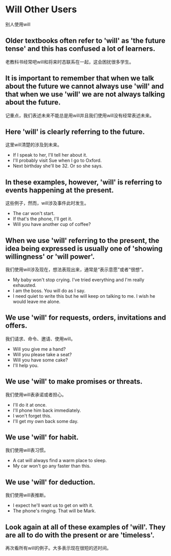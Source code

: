 # Will Other Users
别人使用will


## Older textbooks often refer to 'will' as 'the future tense' and this has confused a lot of learners.
老教科书经常吧will和将来时态联系在一起，这会困扰很多学生。


## It is important to remember that when we talk about the future we cannot always use 'will' and that when we use 'will' we are not always talking about the future.
记重点，我们表述未来不能总是用will并且我们使用will没有经常表述未来。


## Here 'will' is clearly referring to the future.
这里will清楚的涉及到未来。


* If I speak to her, I'll tell her about it.
* I'll probably visit Sue when I go to Oxford.
* Next birthday she'll be 32. Or so she says.


## In these examples, however, 'will' is referring to events happening at the present.
这些例子，然而，will涉及事件此时发生。


* The car won't start.
* If that's the phone, I'll get it.
* Will you have another cup of coffee?


## When we use 'will' referring to the present, the idea being expressed is usually one of 'showing willingness' or 'will power'.
我们使用will涉及现在，想法表现出来，通常是“表示意愿”或者“很想”。


* My baby won't stop crying. I've tried everything and I'm really exhausted.
* I am the boss. You will do as I say. 
* I need quiet to write this but he will keep on talking to me. I wish he would leave me alone. 


## We use 'will' for requests, orders, invitations and offers.
我们请求、命令、邀请、使用will。


* Will you give me a hand?
* Will you please take a seat?
* Will you have some cake?
* I'll help you.


## We use 'will' to make promises or threats.
我们使用will表承诺或者担心。


* I'll do it at once. 
* I'll phone him back immediately.
* I won't forget this. 
* I'll get my own back some day.


## We use 'will' for habit.
我们使用will表习惯。


* A cat will always find a warm place to sleep.
* My car won't go any faster than this.


## We use 'will' for deduction.
我们使用will表推断。


* I expect he'll want us to get on with it.
* The phone's ringing. That will be Mark.


## Look again at all of these examples of 'will'. They are all to do with the present or are 'timeless'. 
再次看所有will的例子。大多表示现在很短的还时间。

